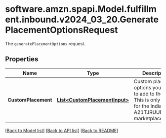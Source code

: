 # software.amzn.spapi.Model.fulfillment.inbound.v2024_03_20.GeneratePlacementOptionsRequest
The `generatePlacementOptions` request.

## Properties

Name | Type | Description | Notes
------------ | ------------- | ------------- | -------------
**CustomPlacement** | [**List&lt;CustomPlacementInput&gt;**](CustomPlacementInput.md) | Custom placement options you want to add to the plan. This is only used for the India (IN - A21TJRUUN4KGV) marketplace. | [optional] 

[[Back to Model list]](../README.md#documentation-for-models) [[Back to API list]](../README.md#documentation-for-api-endpoints) [[Back to README]](../README.md)

